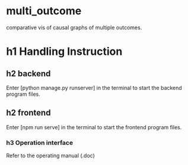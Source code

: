 # multi_outcome
comparative vis of causal graphs of multiple outcomes.

# h1 Handling Instruction
## h2 backend 
Enter [python manage.py runserver] in the terminal to start the backend program files.
## h2 frontend
Enter [npm run serve] in the terminal to start the frontend program files.
### h3 Operation interface
Refer to the operating manual (.doc)
